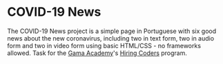 # COVID-19 News

The COVID-19 News project is a simple page in Portuguese with six good news about the new coronavirus, including two in text form, two in audio form and two in video form using basic HTML/CSS - no frameworks allowed. Task for the [Gama Academy](https://gama.academy/)'s [Hiring Coders](https://hiringcoders.gama.academy/) program.
